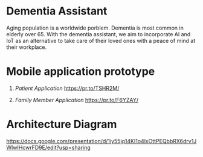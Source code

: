 # Dementia Assistant
Aging population is a worldwide porblem. Dementia is most common in elderly over 65. With the dementia assistant, we aim to incorporate AI and IoT as an alternative to take care of their loved ones with a peace of mind at their workplace. 

# Mobile application prototype
1. _Patient Application_
https://pr.to/TSHR2M/

2. _Family Member Application_
https://pr.to/F6YZAY/


# Architecture Diagram
https://docs.google.com/presentation/d/1iy55jq14KI1o4lxOttPEQbbRX6drv1JWlwIHcwrFD9E/edit?usp=sharing

